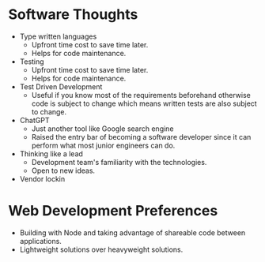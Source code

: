# Software Thoughts

- Type written languages
  - Upfront time cost to save time later.
  - Helps for code maintenance.
- Testing
  - Upfront time cost to save time later.
  - Helps for code maintenance.
- Test Driven Development
  - Useful if you know most of the requirements beforehand otherwise code is subject to change which means written tests are also subject to change.
- ChatGPT
  - Just another tool like Google search engine
  - Raised the entry bar of becoming a software developer since it can perform what most junior engineers can do.
- Thinking like a lead
  - Development team's familiarity with the technologies.
  - Open to new ideas.
- Vendor lockin

# Web Development Preferences

- Building with Node and taking advantage of shareable code between applications.
- Lightweight solutions over heavyweight solutions.
